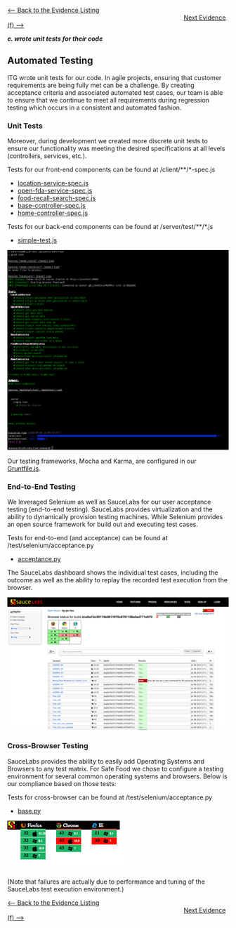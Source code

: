 [<-- Back to the Evidence Listing](https://github.com/itgfirm/safe-food/edit/master/Evidence)  &nbsp;&nbsp;&nbsp;&nbsp;&nbsp;&nbsp;&nbsp;&nbsp;&nbsp;&nbsp;&nbsp;&nbsp;&nbsp;&nbsp;&nbsp;&nbsp;&nbsp;&nbsp;&nbsp;&nbsp;&nbsp;&nbsp;&nbsp;&nbsp;&nbsp;&nbsp;&nbsp;&nbsp;&nbsp;&nbsp;&nbsp;&nbsp;&nbsp;&nbsp;&nbsp;&nbsp;&nbsp;&nbsp;&nbsp;&nbsp;&nbsp;&nbsp;&nbsp;&nbsp;&nbsp;&nbsp;&nbsp;&nbsp;&nbsp;&nbsp;&nbsp;&nbsp;&nbsp;&nbsp;&nbsp;&nbsp;&nbsp;&nbsp;&nbsp;&nbsp;&nbsp;&nbsp;&nbsp;&nbsp;&nbsp;&nbsp;&nbsp;&nbsp;&nbsp;&nbsp;&nbsp;&nbsp;&nbsp;&nbsp;&nbsp;&nbsp;&nbsp;&nbsp;&nbsp;&nbsp;&nbsp;&nbsp;&nbsp;&nbsp;&nbsp;&nbsp;&nbsp;&nbsp;&nbsp;&nbsp;&nbsp;&nbsp;&nbsp;&nbsp;&nbsp;&nbsp;&nbsp;&nbsp;&nbsp;&nbsp;&nbsp;&nbsp;[Next Evidence (f) -->](https://github.com/itgfirm/safe-food/edit/master/Evidence/f)

***e. wrote unit tests for their code***

## Automated Testing
ITG wrote unit tests for our code. In agile projects, ensuring that customer requirements are being fully met can be a challenge.  By creating acceptance criteria and associated automated test cases, our team is able to ensure that we continue to meet all requirements during regression testing which occurs in a consistent and automated fashion.

### Unit Tests
Moreover, during development we created more discrete unit tests to ensure our functionality was meeting the desired specifications at all levels (controllers, services, etc.).  

Tests for our front-end components can be found at /client/\*\*/*-spec.js
* [location-service-spec.js](https://github.com/itgfirm/safe-food/blob/master/client/scripts/components/services/location-service/location-service-spec.js)
* [open-fda-service-spec.js](https://github.com/itgfirm/safe-food/blob/master/client/scripts/components/services/open-fda-service/open-fda-service-spec.js)
* [food-recall-search-spec.js](https://github.com/itgfirm/safe-food/blob/master/client/scripts/features/food-recall-search/food-recall-search-spec.js)
* [base-controller-spec.js](https://github.com/itgfirm/safe-food/blob/master/client/scripts/features/base/base-controller-spec.js)
* [home-controller-spec.js](https://github.com/itgfirm/safe-food/blob/master/client/scripts/features/home/home-controller-spec.js)

Tests for our back-end components can be found at /server/test/\*\*/*.js
* [simple-test.js](https://github.com/itgfirm/safe-food/blob/master/server/test/simple-test.js)

![Karma Unit Tests](https://github.com/itgfirm/safe-food/raw/master/Evidence/e/Unit_Tests_Results.png)

Our testing frameworks, Mocha and Karma, are configured in our [Gruntfile.js](https://github.com/itgfirm/safe-food/blob/master/Gruntfile.js).

### End-to-End Testing
We leveraged Selenium as well as SauceLabs for our user acceptance testing (end-to-end testing).  SauceLabs provides virtualization and the ability to dynamically provision testing machines.  While Selenium provides an open source framework for build out and executing test cases.

Tests for end-to-end (and acceptance) can be found at /test/selenium/acceptance.py
* [acceptance.py](https://github.com/itgfirm/safe-food/blob/master/test/selenium/acceptance.py)

The SauceLabs dashboard shows the individual test cases, including the outcome as well as the ability to replay the recorded test execution from the browser.

![SauceLabs Output](https://github.com/itgfirm/safe-food/raw/master/Evidence/e/SauceLabs_dashboard.png)


### Cross-Browser Testing
SauceLabs provides the ability to easily add Operating Systems and Browsers to any test matrix. For Safe Food we chose to configure a testing environment for several common operating systems and browsers.  Below is our compliance based on those tests:

Tests for cross-browser can be found at /test/selenium/acceptance.py
* [base.py](https://github.com/itgfirm/safe-food/blob/master/test/selenium/base.py)

![SauceLabs Badge](https://github.com/itgfirm/safe-food/raw/master/Evidence/e/SauceLabs_badge_cross-browser.png)

(Note that failures are actually due to performance and tuning of the SauceLabs test execution environment.)



[<-- Back to the Evidence Listing](https://github.com/itgfirm/safe-food/edit/master/Evidence)  &nbsp;&nbsp;&nbsp;&nbsp;&nbsp;&nbsp;&nbsp;&nbsp;&nbsp;&nbsp;&nbsp;&nbsp;&nbsp;&nbsp;&nbsp;&nbsp;&nbsp;&nbsp;&nbsp;&nbsp;&nbsp;&nbsp;&nbsp;&nbsp;&nbsp;&nbsp;&nbsp;&nbsp;&nbsp;&nbsp;&nbsp;&nbsp;&nbsp;&nbsp;&nbsp;&nbsp;&nbsp;&nbsp;&nbsp;&nbsp;&nbsp;&nbsp;&nbsp;&nbsp;&nbsp;&nbsp;&nbsp;&nbsp;&nbsp;&nbsp;&nbsp;&nbsp;&nbsp;&nbsp;&nbsp;&nbsp;&nbsp;&nbsp;&nbsp;&nbsp;&nbsp;&nbsp;&nbsp;&nbsp;&nbsp;&nbsp;&nbsp;&nbsp;&nbsp;&nbsp;&nbsp;&nbsp;&nbsp;&nbsp;&nbsp;&nbsp;&nbsp;&nbsp;&nbsp;&nbsp;&nbsp;&nbsp;&nbsp;&nbsp;&nbsp;&nbsp;&nbsp;&nbsp;&nbsp;&nbsp;&nbsp;&nbsp;&nbsp;&nbsp;&nbsp;&nbsp;&nbsp;&nbsp;&nbsp;&nbsp;&nbsp;&nbsp;[Next Evidence (f) -->](https://github.com/itgfirm/safe-food/edit/master/Evidence/f)
